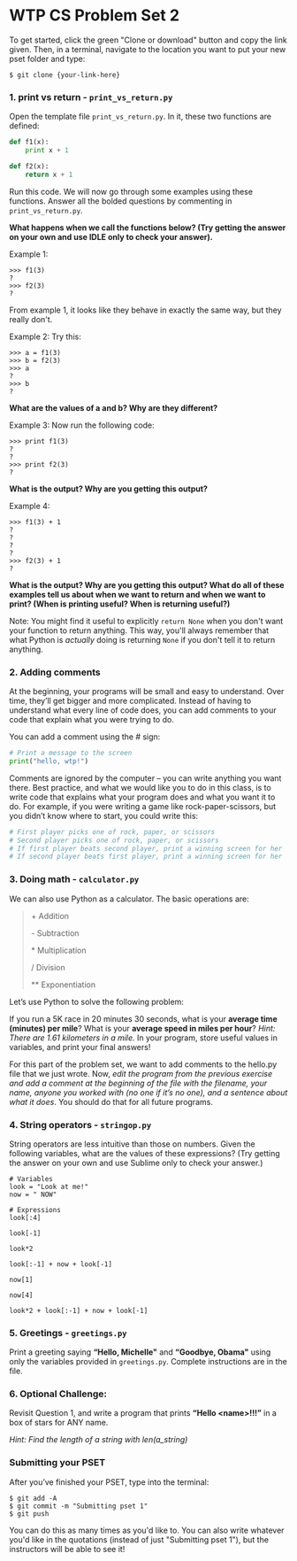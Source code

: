 # WTP CS Problem Set 2

To get started, click the green "Clone or download" button and copy the link given. Then, in a terminal, navigate to the location you want to put your new pset folder and type:
```
$ git clone {your-link-here}
```
 
### 1. print vs return - `print_vs_return.py`

Open the template file `print_vs_return.py`. In it, these two functions are defined: 

```python
def f1(x):
    print x + 1

def f2(x):
    return x + 1
```

Run this code. We will now go through some examples using these functions. Answer all the bolded questions by commenting in `print_vs_return.py`.

**What happens when we call the functions below? (Try getting the answer on your own and use IDLE only to check your answer).**

Example 1:
```
>>> f1(3)
?
>>> f2(3)
?
```

From example 1, it looks like they behave in exactly the same way, but they really don't.

Example 2: Try this:
```
>>> a = f1(3)
>>> b = f2(3)
>>> a
?
>>> b
?
```
**What are the values of a and b? Why are they different?**

Example 3: Now run the following code:
```
>>> print f1(3)
?
?
>>> print f2(3)
?
```
**What is the output? Why are you getting this output?**

Example 4:
```
>>> f1(3) + 1
? 
?
?
?
>>> f2(3) + 1
?
```
**What is the output? Why are you getting this output? What do all of these examples tell us about when we want to return and when we want to print? (When is printing useful? When is returning useful?)**

Note: You might find it useful to explicitly `return None` when you don't want your function to return anything. This way, you'll always remember that what Python is *actually* doing is returning `None` if you don't tell it to return anything.

### 2.  Adding comments 
At the beginning, your programs will be small and easy to understand. Over time, they’ll get bigger and more complicated. Instead of having to understand what every line of code does, you can add comments to your code that explain what you were trying to do. 
 
You can add a comment using the # sign: 

``` python
# Print a message to the screen 
print("hello, wtp!") 
```
Comments are ignored by the computer – you can write anything you want there. 
Best practice, and what we would like you to do in this class, is to write code that explains 
what your program does and what you want it to do. For example, if you were writing a game 
like rock-paper-scissors, but you didn’t know where to start, you could write this: 
```python
# First player picks one of rock, paper, or scissors 
# Second player picks one of rock, paper, or scissors 
# If first player beats second player, print a winning screen for her 
# If second player beats first player, print a winning screen for her 
```

### 3. Doing math - `calculator.py`
We can also use Python as a calculator. The basic operations are: 
 
> \+ Addition 
>
> \- Subtraction 
>
> \* Multiplication 
>
>\/ Division 
>
>\** Exponentiation 
 
Let’s use Python to solve the following problem: 
 
If you run a 5K race in 20 minutes 30 seconds, what is your **average time (minutes) per mile**? What is your **average speed in miles per hour**? *Hint: There are 1.61 kilometers in a mile.* In your program, store useful values in variables, and print your final answers!


For this part of the problem set, we want to add comments to the hello.py file that we just wrote. 
Now, *edit the program from the previous exercise and add a comment at the beginning of the file with 
the filename, your name, anyone you worked with (no one if it’s no one), and a sentence about what it does*. 
You should do that for all future programs. 

### 4. String operators - `stringop.py`
String operators are less intuitive than those on numbers. Given the following variables, what are the values of these expressions? (Try getting the answer on your own and use Sublime only to check your answer.)

```
# Variables
look = "Look at me!" 
now = " NOW"

# Expressions
look[:4] 
 
look[-1] 
 
look*2 
 
look[:-1] + now + look[-1]
 
now[1]
 
now[4]
 
look*2 + look[:-1] + now + look[-1] 
```

### 5. Greetings - `greetings.py`
Print  a  greeting  saying  **“Hello,  Michelle"** and  **“Goodbye,  Obama"**  using  only  the  variables  provided  in `greetings.py`.  Complete instructions are in the file.
 
### 6. Optional Challenge:
Revisit Question 1, and write a program that prints **“Hello \<name>!!!”** in a box of stars for ANY name.

*Hint: Find the length of a string with  len(a_string)*

### Submitting your PSET
After you’ve finished your PSET, type into the terminal:
```
$ git add -A
$ git commit -m "Submitting pset 1"
$ git push
```
You can do this as many times as you'd like to. You can also write whatever you'd like in the quotations (instead of just "Submitting pset 1"), but the instructors will be able to see it!
